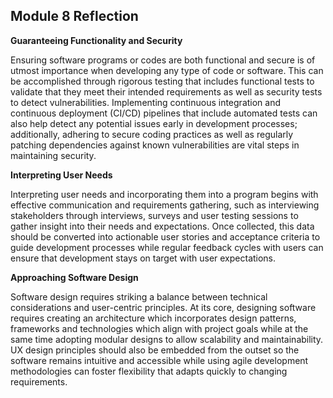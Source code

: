## Module 8 Reflection
**Guaranteeing Functionality and Security**

Ensuring software programs or codes are both functional and secure is of utmost importance when developing any type of code or software. This can be accomplished through rigorous testing that includes functional tests to validate that they meet their intended requirements as well as security tests to detect vulnerabilities. Implementing continuous integration and continuous deployment (CI/CD) pipelines that include automated tests can also help detect any potential issues early in development processes; additionally, adhering to secure coding practices as well as regularly patching dependencies against known vulnerabilities are vital steps in maintaining security.

**Interpreting User Needs**

Interpreting user needs and incorporating them into a program begins with effective communication and requirements gathering, such as interviewing stakeholders through interviews, surveys and user testing sessions to gather insight into their needs and expectations. Once collected, this data should be converted into actionable user stories and acceptance criteria to guide development processes while regular feedback cycles with users can ensure that development stays on target with user expectations.

**Approaching Software Design**

Software design requires striking a balance between technical considerations and user-centric principles. At its core, designing software requires creating an architecture which incorporates design patterns, frameworks and technologies which align with project goals while at the same time adopting modular designs to allow scalability and maintainability. UX design principles should also be embedded from the outset so the software remains intuitive and accessible while using agile development methodologies can foster flexibility that adapts quickly to changing requirements.
